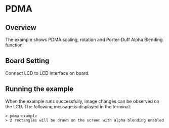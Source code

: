 # PDMA
## Overview

The example shows PDMA scaling, rotation and Porter-Duff Alpha Blending function.

## Board Setting

Connect LCD to LCD interface on board.

## Running the example

When the example runs successfully, image changes can be observed on the LCD. The following message is displayed in the terminal:
```
> pdma example
> 2 rectangles will be drawn on the screen with alpha blending enabled
```
